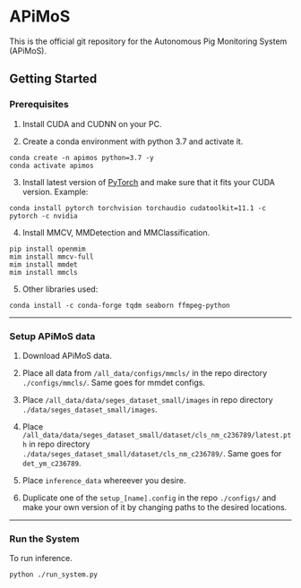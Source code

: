# APiMoS
This is the official git repository for the Autonomous Pig Monitoring System (APiMoS).

## Getting Started

### Prerequisites
1. Install CUDA and CUDNN on your PC.

2. Create a conda environment with python 3.7 and activate it.
```
conda create -n apimos python=3.7 -y
conda activate apimos
```

3. Install latest version of [PyTorch](https://pytorch.org) and make sure that it fits your CUDA version. Example:
```
conda install pytorch torchvision torchaudio cudatoolkit=11.1 -c pytorch -c nvidia
```

4. Install MMCV, MMDetection and MMClassification.
```
pip install openmim
mim install mmcv-full
mim install mmdet
mim install mmcls
```

5. Other libraries used:
```
conda install -c conda-forge tqdm seaborn ffmpeg-python
```
___

### Setup APiMoS data
1. Download APiMoS data.

2. Place all data from `/all_data/configs/mmcls/` in the repo directory `./configs/mmcls/`. Same goes for mmdet configs.

3. Place `/all_data/data/seges_dataset_small/images` in repo directory `./data/seges_dataset_small/images`.

4. Place `/all_data/data/seges_dataset_small/dataset/cls_nm_c236789/latest.pth` in repo directory `./data/seges_dataset_small/dataset/cls_nm_c236789/`. Same goes for `det_ym_c236789`.

5. Place `inference_data` whereever you desire.

6. Duplicate one of the `setup_[name].config` in the repo `./configs/` and make your own version of it by changing paths to the desired locations.

----
### Run the System
To run inference. 
```
python ./run_system.py
```